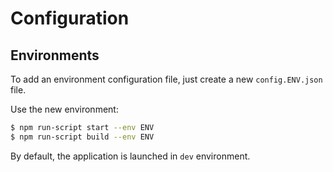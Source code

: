 # Configuration

## Environments

To add an environment configuration file, just create a new `config.ENV.json` file.

Use the new environment:

```sh
$ npm run-script start --env ENV
$ npm run-script build --env ENV
```

By default, the application is launched in `dev` environment.
